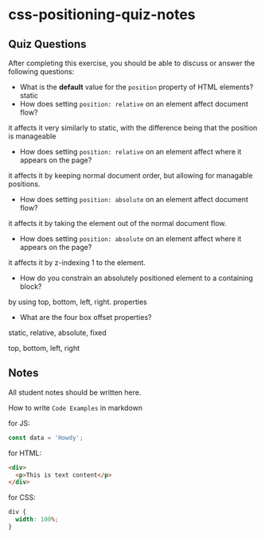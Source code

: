 # css-positioning-quiz-notes

## Quiz Questions

After completing this exercise, you should be able to discuss or answer the following questions:

- What is the **default** value for the `position` property of HTML elements?
  static
- How does setting `position: relative` on an element affect document flow?

it affects it very similarly to static, with the difference being that the position is manageable

- How does setting `position: relative` on an element affect where it appears on the page?

it affects it by keeping normal document order, but allowing for managable positions.

- How does setting `position: absolute` on an element affect document flow?

it affects it by taking the element out of the normal document flow.

- How does setting `position: absolute` on an element affect where it appears on the page?

it affects it by z-indexing 1 to the element.

- How do you constrain an absolutely positioned element to a containing block?

by using top, bottom, left, right. properties

- What are the four box offset properties?

static, relative, absolute, fixed

top, bottom, left, right

## Notes

All student notes should be written here.

How to write `Code Examples` in markdown

for JS:

```javascript
const data = 'Howdy';
```

for HTML:

```html
<div>
  <p>This is text content</p>
</div>
```

for CSS:

```css
div {
  width: 100%;
}
```
